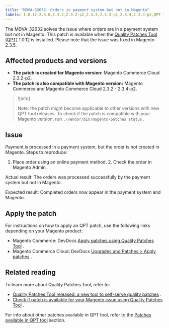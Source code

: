 ```yaml
---
title: "MDVA-32632: Orders in payment system but not in Magento"
labels: 1.0.12,2.3.0,2.3.2,2.3.2-p2,2.3.3,2.3.3-p1,2.3.4,2.3.4-p2,QPT 1.0.12,Magento Commerce,Magento Commerce Cloud,Quality Patches Tool,orders,payments,support tools
---
```


The MDVA-32632 solves the issue where orders are in a payment system but not in Magento. This patch is available when the [Quality Patches Tool (QPT)](https://support.magento.com/hc/en-us/articles/360047139492) 1.0.12 is installed. Please note that the issue was fixed in Magento 2.3.5.

## Affected products and versions

* **The patch is created for Magento version:** Magento Commerce Cloud 2.3.2-p2.
* **The patch is also compatible with Magento version:** Magento Commerce and Magento Commerce Cloud 2.3.2 - 2.3.4-p2.

>![info]
>
>Note: the patch might become applicable to other versions with new QPT tool releases. To check if the patch is compatible with your Magento version, run `./vendor/bin/magento-patches status` .

## Issue

Payment is processed in a payment system, but the order is not created in Magento. <span class="wysiwyg-underline">Steps to reproduce:</span> 

1. Place order using an online payment method. 2. Check the order in Magento Admin.

 <span class="wysiwyg-underline">Actual result:</span> The orders was processed successfully by the payment system but not in Magento.

 <span class="wysiwyg-underline">Expected result:</span> Completed orders now appear in the payment system and Magento.

## Apply the patch

For instructions on how to apply an QPT patch, use the following links depending on your Magento product:

* Magento Commerce: DevDocs [Apply patches using Quality Patches Tool](https://devdocs.magento.com/guides/v2.4/comp-mgr/patching/mqp.html) .
* Magento Commerce Cloud: DevDocs [Upgrades and Patches > Apply patches](https://devdocs.magento.com/cloud/project/project-patch.html) .

## Related reading

To learn more about Quality Patches Tool, refer to:

* [Quality Patches Tool released: a new tool to self-serve quality patches](https://support.magento.com/hc/en-us/articles/360047139492) .
* [Check if patch is available for your Magento issue using Quality Patches Tool](https://support.magento.com/hc/en-us/articles/360047125252) .

For info about other patches available in QPT tool, refer to the [Patches available in QPT tool](https://support.magento.com/hc/en-us/sections/360010506631-Patches-available-in-QPT-tool-) section.